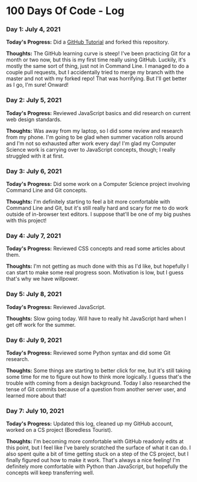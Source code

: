 # 100 Days Of Code - Log

### Day 1: July 4, 2021

**Today's Progress:** Did a [GitHub Tutorial](https://guides.github.com/activities/hello-world/) and forked this repository. 

**Thoughts:** The GitHub learning curve is steep! I've been practicing Git for a month or two now, but this is my first time really using GitHub. Luckily, it's mostly the same sort of thing, just not in Command Line. I managed to do a couple pull requests, but I accidentally tried to merge my branch with the master and not with my forked repo! That was horrifying. But I'll get better as I go, I'm sure! Onward! 

### Day 2: July 5, 2021

**Today's Progress:** Reviewed JavaScript basics and did research on current web design standards.

**Thoughts:** Was away from my laptop, so I did some review and research from my phone. I'm going to be glad when summer vacation rolls around and I'm not so exhausted after work every day! I'm glad my Computer Science work is carrying over to JavaScript concepts, though; I really struggled with it at first. 

### Day 3: July 6, 2021

**Today's Progress:** Did some work on a Computer Science project involving Command Line and Git concepts.

**Thoughts:** I'm definitely starting to feel a bit more comfortable with Command Line and Git, but it's still really hard and scary for me to do work outside of in-browser text editors. I suppose that'll be one of my big pushes with this project! 

### Day 4: July 7, 2021

**Today's Progress:** Reviewed CSS concepts and read some articles about them.

**Thoughts:** I'm not getting as much done with this as I'd like, but hopefully I can start to make some real progress soon. Motivation is low, but I guess that's why we have willpower. 

### Day 5: July 8, 2021

**Today's Progress:** Reviewed JavaScript.

**Thoughts:** Slow going today. Will have to really hit JavaScript hard when I get off work for the summer.

### Day 6: July 9, 2021

**Today's Progress:** Reviewed some Python syntax and did some Git research.

**Thoughts:** Some things are starting to better click for me, but it's still taking some time for me to figure out how to think more logically. I guess that's the trouble with coming from a design background. Today I also researched the tense of Git commits because of a question from another server user, and learned more about that! 

### Day 7: July 10, 2021

**Today's Progress:** Updated this log, cleaned up my GitHub account, worked on a CS project (Boredless Tourist).

**Thoughts:** I'm becoming more comfortable with GitHub readonly edits at this point, but I feel like I've barely scratched the surface of what it can do. I also spent quite a bit of time getting stuck on a step of the CS project, but I finally figured out how to make it work. That's always a nice feeling! I'm definitely more comfortable with Python than JavaScript, but hopefully the concepts will keep transferring well.  

<!--### Day 0: February 30, 2016 (Example 1)
##### (delete me or comment me out)

**Today's Progress**: Fixed CSS, worked on canvas functionality for the app.

**Thoughts:** I really struggled with CSS, but, overall, I feel like I am slowly getting better at it. Canvas is still new for me, but I managed to figure out some basic functionality.

**Link to work:** [Calculator App](http://www.example.com)

### Day 0: February 30, 2016 (Example 2)
##### (delete me or comment me out)

**Today's Progress**: Fixed CSS, worked on canvas functionality for the app.

**Thoughts**: I really struggled with CSS, but, overall, I feel like I am slowly getting better at it. Canvas is still new for me, but I managed to figure out some basic functionality.

**Link(s) to work**: [Calculator App](http://www.example.com)


### Day 1: June 27, Monday

**Today's Progress**: I've gone through many exercises on FreeCodeCamp.

**Thoughts** I've recently started coding, and it's a great feeling when I finally solve an algorithm challenge after a lot of attempts and hours spent.

**Link(s) to work**
1. [Find the Longest Word in a String](https://www.freecodecamp.com/challenges/find-the-longest-word-in-a-string)
2. [Title Case a Sentence](https://www.freecodecamp.com/challenges/title-case-a-sentence)-->
